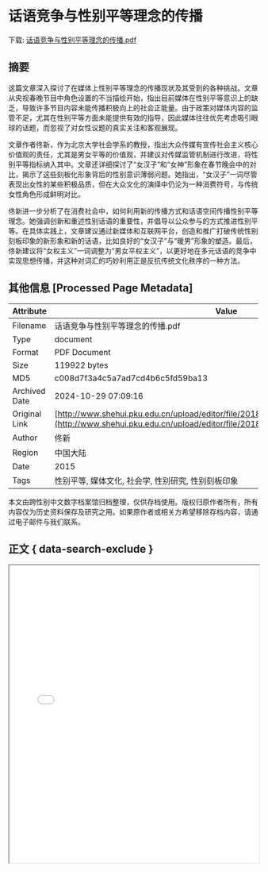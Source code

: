 # 话语竞争与性别平等理念的传播

<!-- tcd_download_link -->
下载: [话语竞争与性别平等理念的传播.pdf](话语竞争与性别平等理念的传播.pdf)
<!-- tcd_download_link_end -->

## 摘要

<!-- tcd_abstract -->
这篇文章深入探讨了在媒体上性别平等理念的传播现状及其受到的各种挑战。文章从央视春晚节目中角色设置的不当描绘开始，指出目前媒体在性别平等意识上的缺乏，导致许多节目内容未能传播积极向上的社会正能量。由于政策对媒体内容的监管不足，尤其在性别平等方面未能提供有效的指导，因此媒体往往优先考虑吸引眼球的话题，而忽视了对女性议题的真实关注和客观展现。

文章作者佟新，作为北京大学社会学系的教授，指出大众传媒有宣传社会主义核心价值观的责任，尤其是男女平等的价值观，并建议对传媒监管机制进行改进，将性别平等指标纳入其中。文章还详细探讨了“女汉子”和“女神”形象在春节晚会中的对比，揭示了这些刻板化形象背后的性别意识薄弱问题。她指出，“女汉子”一词尽管表现出女性的某些积极品质，但在大众文化的演绎中仍沦为一种消费符号，与传统女性角色形成鲜明对比。

佟新进一步分析了在消费社会中，如何利用新的传播方式和话语空间传播性别平等理念。她强调创新和重述性别话语的重要性，并倡导以公众参与的方式推进性别平等。在具体实践上，文章建议通过新媒体和互联网平台，创造和推广打破传统性别刻板印象的新形象和新的话语，比如良好的“女汉子”与“暖男”形象的塑造。最后，佟新建议将“女权主义”一词调整为“男女平权主义”，以更好地在多元话语的竞争中实现思想传播，并这种对词汇的巧妙利用正是反抗传统文化秩序的一种方法。

<!-- tcd_abstract_end -->

## 其他信息 [Processed Page Metadata]

| Attribute       | Value                                  |
|-----------------|----------------------------------------|
| Filename        | 话语竞争与性别平等理念的传播.pdf                             |
| Type            | document                                 |
| Format          | PDF Document                               |
| Size            | 119922 bytes                           |
| MD5             | c008d7f3a4c5a7ad7cd4b6c5fd59ba13                                  |
| Archived Date   | 2024-10-29 07:09:16                             |
| Original Link   | [http://www.shehui.pku.edu.cn/upload/editor/file/20181026/20181026093824_7629.pdf](http://www.shehui.pku.edu.cn/upload/editor/file/20181026/20181026093824_7629.pdf)                         |
| Author          | 佟新                               |
| Region          | 中国大陆                               |
| Date            | 2015                                 |
| Tags            | 性别平等, 媒体文化, 社会学, 性别研究, 性别刻板印象                                 |

本文由跨性别中文数字档案馆归档整理，仅供存档使用。版权归原作者所有，所有内容仅为历史资料保存及研究之用。如果原作者或相关方希望移除存档内容，请通过电子邮件与我们联系。

## 正文 { data-search-exclude }

<!-- tcd_main_text -->
<iframe src="../话语竞争与性别平等理念的传播.pdf" width="100%" height="600px">
    <p>无法显示PDF，请下载查看。</p>
</iframe>
<!-- tcd_main_text_end -->

